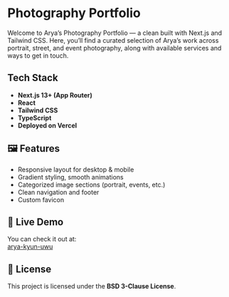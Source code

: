 # Photography Portfolio

Welcome to Arya’s Photography Portfolio — a clean built with Next.js and Tailwind CSS.
Here, you’ll find a curated selection of Arya’s work across portrait, street, and event photography, along with available services and ways to get in touch.

## Tech Stack

- **Next.js 13+ (App Router)**
- **React**
- **Tailwind CSS**
- **TypeScript**
- **Deployed on Vercel**


## 🖼️ Features

- Responsive layout for desktop & mobile
- Gradient styling, smooth animations
- Categorized image sections (portrait, events, etc.)
- Clean navigation and footer
- Custom favicon

## 📸 Live Demo

You can check it out at:  
[arya-kyun-uwu](https://arya-kyun-uwu.vercel.app)

## 📜 License

This project is licensed under the **BSD 3-Clause License**.  